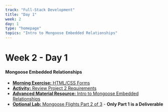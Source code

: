 ```yaml
---
track: "Full-Stack Development"
title: "Day 1"
week: 2
day: 1
type: "homepage"
topics: "Intro to Mongoose Embedded Relationships"
---
```


# Week 2 - Day 1

#### Mongoose Embedded Relationships
- [**Morning Exercise:** HTML/CSS Forms](/full-stack-development/week-2/day-1/lecture-materials/html-css-forms)
- [**Activity:** Review Project 2 Requirements](/unit-projects/unit-two-project-requirements)
- [**Advanced Material Resource:** Intro to Mongoose Embedded Relationships](/full-stack-development/week-2/day-1/lecture-materials/intro-to-mongoose-embedded-relationships/)
- [**Optional Lab:** Mongoose Flights Part 2 of 3](/full-stack-development/week-2/day-1/labs/mongoose-flights-part-2/) - **Only Part 1 is a Deliverable**
